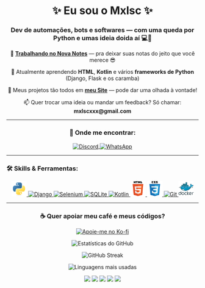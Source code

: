 <h1 align="center">✨ Eu sou o Mxlsc ✨</h1>
<h3 align="center">Dev de automações, bots e softwares — com uma queda por Python e umas ideia doida aí 💻🐍</h3>

<div align="center">
  <p>
    🚧 <a href="https://github.com/Mxlsc-XXX/NovaNotes.github.io" target="_blank"><strong>Trabalhando no Nova Notes</strong></a> — pra deixar suas notas do jeito que você merece 😎
  </p>
  <p>
    🌱 Atualmente aprendendo <strong>HTML</strong>, <strong>Kotlin</strong> e vários <strong>frameworks de Python</strong> (Django, Flask e os caramba)
  </p>
  <p>
    📂 Meus projetos tão todos em <a href="https://mxlsc-xxx.github.io/Mxlsc.github.io" target="_blank"><strong>meu Site</strong></a> — pode dar uma olhada à vontade!
  </p>
  <p>
    📫 Quer trocar uma ideia ou mandar um feedback? Só chamar: <strong>mxlscxxx@gmail.com</strong>
  </p>
</div>

---

<h3 align="center">📱 Onde me encontrar:</h3>
<p align="center">
  <a href="https://discordapp.com/users/586608984560238595" target="_blank">
    <img align="center" src="https://raw.githubusercontent.com/rahuldkjain/github-profile-readme-generator/master/src/images/icons/Social/discord.svg" alt="Discord" height="30" width="40" />
  </a>
  <a href="https://wa.me/+5513974140538" target="_blank">
    <img align="center" src="https://raw.githubusercontent.com/rahuldkjain/github-profile-readme-generator/master/src/images/icons/Social/whatsapp.svg" alt="WhatsApp" height="30" width="40" />
  </a>
</p>

---

<h3 align="left">🛠️ Skills & Ferramentas:</h3>
<p align="center">
  <a href="https://www.python.org" target="_blank" rel="noreferrer">
    <img src="https://raw.githubusercontent.com/devicons/devicon/master/icons/python/python-original.svg" alt="Python" width="40" height="40"/>
  </a>
  <a href="https://www.djangoproject.com/" target="_blank" rel="noreferrer">
    <img src="https://cdn.worldvectorlogo.com/logos/django.svg" alt="Django" width="40" height="40"/>
  </a>
  <a href="https://www.selenium.dev" target="_blank" rel="noreferrer">
    <img src="https://raw.githubusercontent.com/detain/svg-logos/780f25886640cef088af994181646db2f6b1a3f8/svg/selenium-logo.svg" alt="Selenium" width="40" height="40"/>
  </a>
  <a href="https://www.sqlite.org/" target="_blank" rel="noreferrer">
    <img src="https://www.vectorlogo.zone/logos/sqlite/sqlite-icon.svg" alt="SQLite" width="40" height="40"/>
  </a>
  <a href="https://kotlinlang.org" target="_blank" rel="noreferrer">
    <img src="https://www.vectorlogo.zone/logos/kotlinlang/kotlinlang-icon.svg" alt="Kotlin" width="40" height="40"/>
  </a>
  <a href="https://www.w3.org/html/" target="_blank" rel="noreferrer">
    <img src="https://raw.githubusercontent.com/devicons/devicon/master/icons/html5/html5-original-wordmark.svg" alt="HTML5" width="40" height="40"/>
  </a>
  <a href="https://www.w3schools.com/css/" target="_blank" rel="noreferrer">
    <img src="https://raw.githubusercontent.com/devicons/devicon/master/icons/css3/css3-original-wordmark.svg" alt="CSS3" width="40" height="40"/>
  </a>
  <a href="https://git-scm.com/" target="_blank" rel="noreferrer">
    <img src="https://www.vectorlogo.zone/logos/git-scm/git-scm-icon.svg" alt="Git" width="40" height="40"/>
  </a>
  <a href="https://www.docker.com/" target="_blank" rel="noreferrer">
    <img src="https://raw.githubusercontent.com/devicons/devicon/master/icons/docker/docker-original-wordmark.svg" alt="Docker" width="40" height="40"/>
  </a>
</p>

---

<h3 align="center"">☕ Quer apoiar meu café e meus códigos?</h3>
<p align="center">
  <a href="https://ko-fi.com/mxlscxxx" target="_blank">
    <img src="https://cdn.ko-fi.com/cdn/kofi3.png?v=3" height="50" width="210" alt="Apoie-me no Ko-fi" />
  </a>
</p>

<p align="center">
  <img src="https://github-readme-stats.vercel.app/api?username=Mxlsc-XXX&show_icons=true&theme=radical" alt="Estatísticas do GitHub"/>
</p>
<p align="center">
  <img src="https://github-readme-streak-stats.herokuapp.com/?user=Mxlsc-XXX&theme=radical" alt="GitHub Streak"/>
</p>
<p align="center">
  <img src="https://github-readme-stats.vercel.app/api/top-langs/?username=Mxlsc-XXX&layout=compact&theme=radical" alt="Linguagens mais usadas"/>
</p>

<p align="center">
  <img src="https://img.shields.io/badge/Python-3776AB?style=for-the-badge&logo=python&logoColor=white"/>
  <img src="https://img.shields.io/badge/HTML5-E34F26?style=for-the-badge&logo=html5&logoColor=white"/>
  <img src="https://img.shields.io/badge/Kotlin-0095D5?style=for-the-badge&logo=kotlin&logoColor=white"/>
  <img src="https://img.shields.io/badge/Selenium-43B02A?style=for-the-badge&logo=selenium&logoColor=white"/>
  <img src="https://img.shields.io/badge/Django-092E20?style=for-the-badge&logo=django&logoColor=white"/>
</p>
